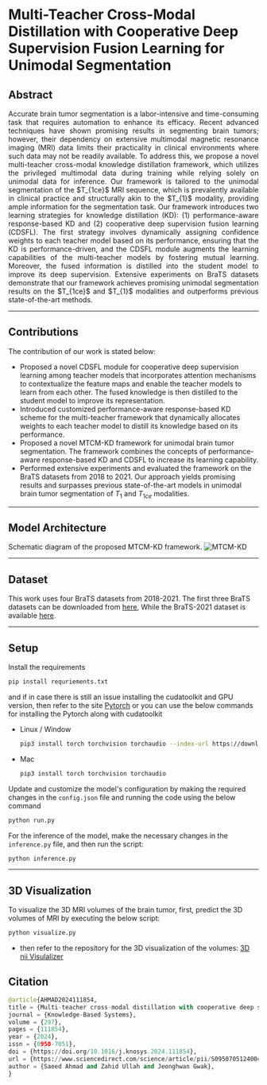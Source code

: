 # Multi-Teacher Cross-Modal Distillation with Cooperative Deep Supervision Fusion Learning for Unimodal Segmentation

Abstract
---
<p align="justify">
Accurate brain tumor segmentation is a labor-intensive and time-consuming task that requires automation to enhance its efficacy. Recent advanced techniques have shown promising results in segmenting brain tumors; however, their dependency on extensive multimodal magnetic resonance imaging (MRI) data limits their practicality in clinical environments where such data may not be readily available. To address this, we propose a novel multi-teacher cross-modal knowledge distillation framework, which utilizes the privileged multimodal data during training while relying solely on unimodal data for inference. Our framework is tailored to the unimodal segmentation of the $T_{1ce}$ MRI sequence, which is prevalently available in clinical practice and structurally akin to the $T_{1}$ modality, providing ample information for the segmentation task. Our framework introduces two learning strategies for knowledge distillation (KD): (1) performance-aware response-based KD and (2) cooperative deep supervision fusion learning (CDSFL). The first strategy involves dynamically assigning confidence weights to each teacher model based on its performance, ensuring that the KD is performance-driven, and the CDSFL module augments the learning capabilities of the multi-teacher models by fostering mutual learning. Moreover, the fused information is distilled into the student model to improve its deep supervision. Extensive experiments on BraTS datasets demonstrate that our framework achieves promising unimodal segmentation results on the $T_{1ce}$ and $T_{1}$ modalities and outperforms previous state-of-the-art methods.
  
---
  
Contributions
---
The contribution of our work is stated below:

  - Proposed a novel CDSFL module for cooperative deep supervision learning among teacher models that incorporates attention mechanisms to contextualize the feature maps and enable the teacher models to learn from each other. The fused knowledge is then distilled to the student model to improve its representation.
  - Introduced customized performance-aware response-based KD scheme for the multi-teacher framework that dynamically allocates weights to each teacher model to distill its knowledge based on its performance.
  - Proposed a novel MTCM-KD framework for unimodal brain tumor segmentation. The framework combines the concepts of performance-aware response-based KD and CDSFL to increase its learning capability.
  - Performed extensive experiments and evaluated the framework on the BraTS datasets from 2018 to 2021. Our approach yields promising results and surpasses previous state-of-the-art models in unimodal brain tumor segmentation of $T_{1}$ and $T_{1ce}$ modalities.
---

Model Architecture
---
Schematic diagram of the proposed MTCM-KD framework. 
![MTCM-KD](https://ars.els-cdn.com/content/image/1-s2.0-S095070512400488X-gr1_lrg.jpg)

---

Dataset
---
This work uses four BraTS datasets from 2018-2021. The first three BraTS datasets can be downloaded from [here](https://www.kaggle.com/datasets/andrewmvd/brain-tumor-segmentation-in-mri-brats-2015), While the BraTS-2021 dataset is available [here](https://www.kaggle.com/datasets/dschettler8845/brats-2021-task1).

---
Setup
---
Install the requirements
```bash
pip install requriements.txt
```
and if in case there is still an issue installing the cudatoolkit and GPU version, then refer to the site [Pytorch](https://pytorch.org/get-started/locally/) or you can use the below commands for installing the Pytorch along with cudatoolkit
 
- Linux / Window
  ```bash
  pip3 install torch torchvision torchaudio --index-url https://download.pytorch.org/whl/cu118
  ```
  
- Mac
  ```bash
  pip3 install torch torchvision torchaudio
  ```

Update and customize the model's configuration by making the required changes in the `config.json` file and running the code using the below command
```bash
python run.py
```

For the inference of the model, make the necessary changes in the `inference.py` file, and then run the script: 
```python
python inference.py
```
---

3D Visualization
---
To visualize the 3D MRI volumes of the brain tumor, first, predict the 3D volumes of MRI by executing the below script: 
```python
python visualize.py
```
- then refer to the repository for the 3D visualization of the volumes: [3D nii Visulalizer](https://github.com/adamkwolf/3d-nii-visualizer)

Citation
---
```python
@article{AHMAD2024111854,
title = {Multi-teacher cross-modal distillation with cooperative deep supervision fusion learning for unimodal segmentation},
journal = {Knowledge-Based Systems},
volume = {297},
pages = {111854},
year = {2024},
issn = {0950-7051},
doi = {https://doi.org/10.1016/j.knosys.2024.111854},
url = {https://www.sciencedirect.com/science/article/pii/S095070512400488X},
author = {Saeed Ahmad and Zahid Ullah and Jeonghwan Gwak},
}
```


